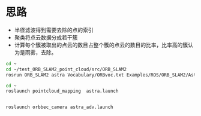 # 思路

- 半径滤波得到需要去除的点的索引
- 聚类将点云数据分成若干簇
- 计算每个簇被取出的点云的数目占整个簇的点云的数目的比率，比率高的簇认为是雨雾，去除。



```bash
cd ~
cd ~/test_ORB_SLAM2_point_cloud/src/ORB_SLAM2
rosrun ORB_SLAM2 astra Vocabulary/ORBvoc.txt Examples/ROS/ORB_SLAM2/Astra.yaml
```

```bash
cd ~
roslaunch pointcloud_mapping  astra.launch
```

```bash

roslaunch orbbec_camera astra_adv.launch
```

